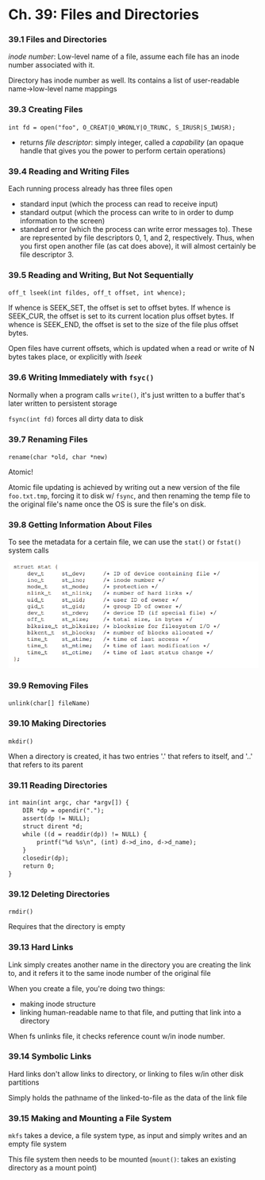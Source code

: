 # Ch. 39: Files and Directories

### 39.1 Files and Directories

*inode number*: Low-level name of a file, assume each file has an inode number associated with it.

Directory has inode number as well. Its contains a list of user-readable name->low-level name mappings

### 39.3 Creating Files

`int fd = open("foo", O_CREAT|O_WRONLY|O_TRUNC, S_IRUSR|S_IWUSR);`
  - returns *file descriptor*: simply integer, called a *capability* (an opaque handle that gives you the power to perform certain operations)

### 39.4 Reading and Writing Files

Each running process already has three files open
  - standard input (which the process can read to receive input)
  - standard output (which the process can write to in order to dump information to the screen)
  - standard error (which the process can write error messages to). These are represented by file descriptors 0, 1, and 2, respectively.
Thus, when you first open another file (as cat does above), it will almost certainly be file descriptor 3.

### 39.5 Reading and Writing, But Not Sequentially

`off_t lseek(int fildes, off_t offset, int whence);`

If whence is SEEK_SET, the offset is set to offset bytes.
If whence is SEEK_CUR, the offset is set to its current
location plus offset bytes.
If whence is SEEK_END, the offset is set to the size of
the file plus offset bytes.

Open files have current offsets, which is updated when a read or write of N bytes takes place, or explicitly with _lseek_

### 39.6 Writing Immediately with `fsyc()`

Normally when a program calls `write()`, it's just written to a buffer that's later written to persistent storage

`fsync(int fd)` forces all dirty data to disk

### 39.7 Renaming Files

`rename(char *old, char *new)`

Atomic!

Atomic file updating is achieved by writing out a new version of the file `foo.txt.tmp`, forcing it to disk w/ `fsync`, and then renaming the temp file to the original file's name once the OS is sure the file's on disk.

### 39.8 Getting Information About Files

To see the metadata for a certain file, we can use the `stat()` or `fstat()` system calls

![](../img/39.png)

### 39.9 Removing Files

`unlink(char[] fileName)`

### 39.10 Making Directories

`mkdir()`

When a directory is created, it has two entries '.' that refers to itself, and '..' that refers to its parent

### 39.11 Reading Directories

```
int main(int argc, char *argv[]) {
    DIR *dp = opendir(".");
    assert(dp != NULL);
    struct dirent *d;
    while ((d = readdir(dp)) != NULL) {
        printf("%d %s\n", (int) d->d_ino, d->d_name);
    }
    closedir(dp);
    return 0;
}
```

### 39.12 Deleting Directories

`rmdir()`

Requires that the directory is empty

### 39.13 Hard Links

Link simply creates another name in the directory you are creating the link to, and it refers it to the same inode number of the original file

When you create a file, you're doing two things:
- making inode structure
- linking human-readable name to that file, and putting that link into a directory

When fs unlinks file, it checks reference count w/in inode number.

### 39.14 Symbolic Links

Hard links don't allow links to directory, or linking to files w/in other disk partitions

Simply holds the pathname of the linked-to-file as the data of the link file

### 39.15 Making and Mounting a File System

`mkfs` takes a device, a file system type, as input and simply writes and an empty file system

This file system then needs to be mounted (`mount()`: takes an existing directory as a mount point)
